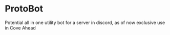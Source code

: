 # ProtoBot
Potential all in one utility bot for a server in discord, as of now exclusive use in Cove Ahead
